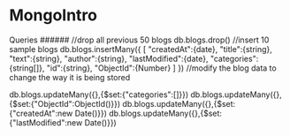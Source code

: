 # MongoIntro

Queries ######
//drop all previous 50 blogs
db.blogs.drop()
//insert 10 sample blogs
db.blogs.insertMany({
    [
    "createdAt":{date},
    "title":{string},
    "text":{string},
    "author":{string},
"lastModified":{date}, "categories":{string[]},
"id":{string},
"ObjectId":{Number}
]
})
//modify the  blog data to change the way it is being stored

db.blogs.updateMany({},{$set:{"categories":[]}})
db.blogs.updateMany({},{$set:{"ObjectId":ObjectId()}})
db.blogs.updateMany({},{$set:{"createdAt":new Date()}})
db.blogs.updateMany({},{$set:{"lastModified":new Date()}})